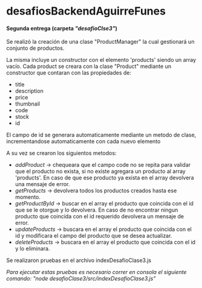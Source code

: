 # desafiosBackendAguirreFunes

#### Segunda entrega (carpeta _"desafioClse3"_)

Se realizó la creación de una clase "ProductManager" la cual gestionará un conjunto de productos.

La misma incluye un constructor con el elemento 'products' siendo un array vacío. Cada product se creara con la clase "Product" mediante un constructor que contaran con las propiedades de:

- title
- description
- price
- thumbnail
- code
- stock
- id

El campo de id se generara automaticamente mediante un metodo de clase, incrementandose automaticamente con cada nuevo elemento

A su vez se crearon los siguientos metodos:

- _addProduct_ -> chequeara que el campo code no se repita para validar que el producto no exista, si no existe agregara un producto al array 'products'. En caso de que ese producto ya exista en el array devolvera una mensaje de error.
- _getProducts_ -> devolvera todos los productos creados hasta ese momento.
- _getProductById_ -> buscar en el array el producto que coincida con el id que se le otorgue y lo devolvera. En caso de no encontrar ningun producto que coincida con el id requerido devolvera un mensaje de error.
- _updateProducts_ -> buscara en el array el producto que coincida con el id y modificara el campo del producto que se desea actualizar.
- _deleteProducts_ -> buscara en el array el producto que coincida con el id y lo eliminara.

Se realizaron pruebas en el archivo indexDesafioClase3.js

_Para ejecutar estas pruebas es necesario correr en consola el siguiente comando: "node desafioClase3/src/indexDesafioClase3.js"_

